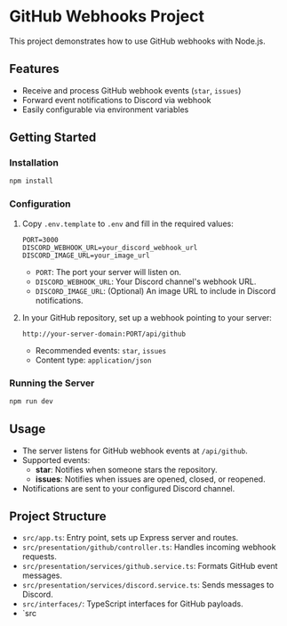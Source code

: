 # GitHub Webhooks Project

This project demonstrates how to use GitHub webhooks with Node.js.

## Features

- Receive and process GitHub webhook events (`star`, `issues`)
- Forward event notifications to Discord via webhook
- Easily configurable via environment variables

## Getting Started

### Installation

```bash
npm install
```

### Configuration

1. Copy `.env.template` to `.env` and fill in the required values:
    ```
    PORT=3000
    DISCORD_WEBHOOK_URL=your_discord_webhook_url
    DISCORD_IMAGE_URL=your_image_url
    ```
    - `PORT`: The port your server will listen on.
    - `DISCORD_WEBHOOK_URL`: Your Discord channel's webhook URL.
    - `DISCORD_IMAGE_URL`: (Optional) An image URL to include in Discord notifications.

2. In your GitHub repository, set up a webhook pointing to your server:
    ```
    http://your-server-domain:PORT/api/github
    ```
    - Recommended events: `star`, `issues`
    - Content type: `application/json`

### Running the Server

```bash
npm run dev
```

## Usage

- The server listens for GitHub webhook events at `/api/github`.
- Supported events:
  - **star**: Notifies when someone stars the repository.
  - **issues**: Notifies when issues are opened, closed, or reopened.
- Notifications are sent to your configured Discord channel.

## Project Structure

- `src/app.ts`: Entry point, sets up Express server and routes.
- `src/presentation/github/controller.ts`: Handles incoming webhook requests.
- `src/presentation/services/github.service.ts`: Formats GitHub event messages.
- `src/presentation/services/discord.service.ts`: Sends messages to Discord.
- `src/interfaces/`: TypeScript interfaces for GitHub payloads.
- `src
